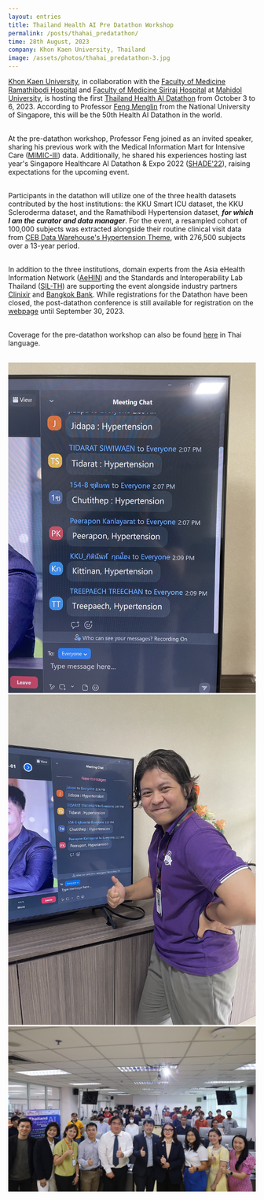 ```yaml
---
layout: entries
title: Thailand Health AI Pre Datathon Workshop
permalink: /posts/thahai_predatathon/
time: 28th August, 2023
company: Khon Kaen University, Thailand
image: /assets/photos/thahai_predatathon-3.jpg
---
```


[Khon Kaen University](https://kku.ac.th/), in collaboration with the [Faculty of Medicine Ramathibodi Hospital](https://www.rama.mahidol.ac.th/) and [Faculty of Medicine Siriraj Hospital](https://si.mahidol.ac.th/) at [Mahidol University](https://mahidol.ac.th/), is hosting the first [Thailand Health AI Datathon](https://web.facebook.com/thaidatathon2023) from October 3 to 6, 2023. According to Professor [Feng Menglin](https://www.mornin-feng.com/) from the National University of Singapore, this will be the 50th Health AI Datathon in the world. <span />
<br/><br/>

At the pre-datathon workshop, Professor Feng joined as an invited speaker, sharing his previous work with the Medical Information Mart for Intensive Care ([MIMIC-III](https://www.nature.com/articles/sdata201635)) data. Additionally, he shared his experiences hosting last year's Singapore Healthcare AI Datathon & Expo 2022 ([SHADE'22](https://sg-ai.org/)), raising expectations for the upcoming event.
<br/><br/>

Participants in the datathon will utilize one of the three health datasets contributed by the host institutions: the KKU Smart ICU dataset, the KKU Scleroderma dataset, and the Ramathibodi Hypertension dataset, ***for which I am the curator and data manager***. For the event, a resampled cohort of 100,000 subjects was extracted alongside their routine clinical visit data from [CEB Data Warehouse's Hypertension Theme](https://www.rama.mahidol.ac.th/ceb/CEBdatawarehouse/Data/HT), with 276,500 subjects over a 13-year period.
<br/><br/>

In addition to the three institutions, domain experts from the Asia eHealth Information Network ([AeHIN](https://www.asiaehealthinformationnetwork.org/)) and the Standards and Interoperability Lab Thailand ([SIL-TH](https://sil-th.org/)) are supporting the event alongside industry partners [Clinixir](https://www.clinixir.com/) and [Bangkok Bank](https://www.bangkokbank.com/en). While registrations for the Datathon have been closed, the post-datathon conference is still available for registration on the [webpage](https://datathonthailand.org/) until September 30, 2023.
<br/><br/>

Coverage for the pre-datathon workshop can also be found [here](https://th.kku.ac.th/154728/) in Thai language.
<br/><br/>

<div id="gallery">
	<img src="/assets/photos/thahai_predatathon-2.jpg" title="Hypertension dataset was very popular amongst the participants" alt="Hypertension dataset was very popular amongst the participants"/>
	<img src="/assets/photos/thahai_predatathon-3.jpg" title="Data manager proud with the number of requests" alt="Data manager proud with the number of requests"/>
	<img class="landscape" src="/assets/photos/thahai_predatathon-1.jpg" title="In session; Dr Anuchate Pattanateepapon joined in person for presentation" alt="In session; Dr Anuchate Pattanateepapon joined in person for presentation"/>
</div>
